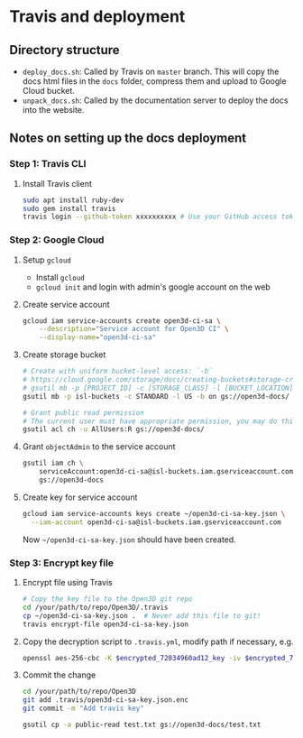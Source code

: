# Travis and deployment

## Directory structure

- `deploy_docs.sh`: Called by Travis on `master` branch. This will copy the docs
  html files in the `docs` folder, compress them and upload to Google Cloud
  bucket.
- `unpack_docs.sh`: Called by the documentation server to deploy the docs into
  the website.

## Notes on setting up the docs deployment

### Step 1: Travis CLI

1. Install Travis client

   ```bash
   sudo apt install ruby-dev
   sudo gem install travis
   travis login --github-token xxxxxxxxxx # Use your GitHub access token
   ```

### Step 2: Google Cloud

1. Setup `gcloud`

   - Install `gcloud`
   - `gcloud init` and login with admin's google account on the web

2. Create service account

   ```bash
   gcloud iam service-accounts create open3d-ci-sa \
       --description="Service account for Open3D CI" \
       --display-name="open3d-ci-sa"
   ```

3. Create storage bucket

   ```bash
   # Create with uniform bucket-level access: `-b`
   # https://cloud.google.com/storage/docs/creating-buckets#storage-create-bucket-gsutil
   # gsutil mb -p [PROJECT_ID] -c [STORAGE_CLASS] -l [BUCKET_LOCATION] -b on gs://[BUCKET_NAME]/
   gsutil mb -p isl-buckets -c STANDARD -l US -b on gs://open3d-docs/

   # Grant public read permission
   # The current user must have appropriate permission, you may do this in the web interface
   gsutil acl ch -u AllUsers:R gs://open3d-docs/
   ```

4. Grant `objectAdmin` to the service account

   ```bash
   gsutil iam ch \
       serviceAccount:open3d-ci-sa@isl-buckets.iam.gserviceaccount.com:objectAdmin \
       gs://open3d-docs
   ```

5. Create key for service account

   ```bash
   gcloud iam service-accounts keys create ~/open3d-ci-sa-key.json \
     --iam-account open3d-ci-sa@isl-buckets.iam.gserviceaccount.com
   ```

   Now `~/open3d-ci-sa-key.json` should have been created.

### Step 3: Encrypt key file

1. Encrypt file using Travis

   ```bash
   # Copy the key file to the Open3D git repo
   cd /your/path/to/repo/Open3D/.travis
   cp ~/open3d-ci-sa-key.json .  # Never add this file to git!
   travis encrypt-file open3d-ci-sa-key.json
   ```

2. Copy the decryption script to `.travis.yml`, modify path if necessary, e.g.

   ```bash
   openssl aes-256-cbc -K $encrypted_72034960ad12_key -iv $encrypted_72034960ad12_iv -in open3d-ci-sa-key.json.enc -out open3d-ci-sa-key.json -d
   ```

3. Commit the change

   ```bash
   cd /your/path/to/repo/Open3D
   git add .travis/open3d-ci-sa-key.json.enc
   git commit -m "Add travis key"
   ```

   ```bash
   gsutil cp -a public-read test.txt gs://open3d-docs/test.txt
   ```
